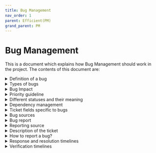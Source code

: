 ```yaml
---
title: Bug Management
nav_order: 1
parent: Efficient(PM)
grand_parent: PM
---
```

# Bug Management

This is a document which explains how Bug Management should work in the project. The contents of this document are:

<details markdown="1">
  <summary>Definition of a bug</summary>
  {:.pointer}

  A **bug** is an error, flaw, failure or fault in a program or system that causes it to produce an incorrect or unexpected result, or to behave in unintended ways.
  {:.pl-4}
</details>

<details markdown="1">
  <summary>Types of bugs</summary>
  {:.pointer}

  Bugs are classified on the basis of severity. While reporting a bug the reporter will be required to select the appropriate severity of the bug being reported. Each type of bug is explained below:
  {:.pl-4}

  <h3 class='pl-4 m-0 mb-2'>Severity 1 – Critical</h3>
  Complete failure of the system. The user is unable load or access the system. _Eg. One of the platforms is down._
  {:.pl-4}

  <h3 class='pl-4 m-0 mb-2'>Severity 2 – High</h3>
  The primary user flow is affected which prevents the user from performing actions on the system that are critical to business operations. _Eg. A user on YOP is unable to apply for an opportunity_.
  {:.pl-4}

  <h3 class='pl-4 m-0 mb-2'>Severity 3 – Moderate</h3>
  An essential part of the system which offers assistance to the user but is not part of the primary user flow is not working. _Eg. Analytics in EXPA is not working_.
  {:.pl-4}

  <h3 class='pl-4 m-0 mb-2'>Severity 4 – Low</h3>
  A functionality which does not have a high degree of impact on the primary actions a user can perform on the system is not working. _Eg. The gender filter in the CRM is not working._
  {:.pl-4}

  <h3 class='pl-4 m-0 mb-2'>Severity 5 – Cosmetic</h3>
  There is a problem with the look and feel of a part of the system which has no consequence on the functionality of that part of the system. _Eg. Alignment, Color, Text issues._
  {:.pl-4}
</details>

<details markdown="1">
  <summary>Bug Impact</summary>
  {:.pointer}

  - **Single user:** Only a single user is affected from the bug.
  - **Multiple users:** Number of users affected are more than 1.  
  - **All users:** All users are affected.  
  - **Not sure:** Not sure if more users are affected.
  {:.pl-7}
</details>

<details markdown="1">
  <summary>Priority guideline</summary>
  {:.pointer}
  - The following serves as a guideline to choose the priority of a bug.  
  - However if there is a Severity 5 or any other severity issue which needs to be done urgently then the priority field can be used to denote its urgency.
  {:.pl-7}

  Priority guideline matrix | Severity 1 – Critical | Severity 2 – High | Severity 3 – Moderate | Severity 4 – Low | Severity 5 – Cosmetic
  :--- | :--- | :--- | :--- | :--- | :---
  **All users** | Highest | High | Medium | Low | Lowest
  **Multiple users** | Highest | High | Medium | Low | Lowest
  **Not sure** | Highest | High | Medium | Low | Lowest
  **Single user** | Medium | Low | Low | Lowest | Lowest
  {:.priority-guideline-table}
</details>

<details markdown="1">
  <summary>Different statuses and their meaning</summary>
  {:.pointer}

  Status | Meaning
  :---: | :---
  `TO DO` | 1. Initial status of any ticket after creation.<br/> 2. The ticket has been created with all the mandatory fields filled out.
  `ACKNOWLEDGED` | The developer/product owner has seen the bug ticket and is aware of the severity, impact and priority it holds but has not started any investigation on it.
  `IN PROGRESS` | The assigned developer is either investigating or fixing the issue.
  `CODE REVIEW` | The developer has completed work on the ticket and has requested for his code to be reviewed by a peer.
  `QUALITY CHECK` | 1. The developer’s code has been approved and the fix has been deployed to the staging environment.<br/> 2. It is being reviewed by the assigned developer on the staging requirement.
  `STAGING` | 1. The developer has verified that the fix works as expected on the staging environment.<br/> 2. The product owner is in the process of verifying whether the fix works as expected or not on the staging environment.
  `STAGING VERIFIED` | 1. The product owner has verified that the fix works as expected on the staging environment.<br/> 2. The product owner has given the assigned developer the permission to deploy the code to the production environment.
  `PRODUCTION` | 1. The fix has been deployed to the production environment.<br/> 2. The AIESEC platform manager is in the process of verifying the fix on production.
  `COMPLETED` | The fix has been verified on production and the ticket has been resolved and closed.
  {:.different-status-table}

  Transition | Status change | Who does this | When do they do this?
  :--- | :--- | :--- | :---
  Acknowledge the bug | `TO DO` → `ACKNOWLEDGED` | Development team leader | The team leader has: <br> - Read the bug ticket.<br> - Understood the bug being reported.<br> - Confirms there is sufficient information for the team to proceed with investigation.
  Start work | `ACKNOWLEDGED` → `IN PROGRESS` | Assigned developer | The developer has initiated investigation on the bug.
  Submit for code review | `IN PROGRESS`  → `CODE REVIEW` | Assigned developer | The developer has:<br> - Fixed the reported issue.<br> - Requested their team leader to review the code before the code can be put on the staging environment.
  Submit for quality check | `CODE REVIEW` → `QUALITY CHECK` | Lead developer | The team leader has:<br> - Reviewed the code and approved it.<br> - Deployed the code to the staging environment.
  Changes required | `CODE REVIEW` → `IN PROGRESS` | Lead developer | The team leader:<br> - Is not satisfied with the code submitted for review.<br> - Has given specific feedback on what needs to be changed.
  Deploy to staging | `QUALITY CHECK` → `STAGING` | Assigned developer | The developer has:<br> - Verified that the fix works as expected on the staging environment.
  Verify on Staging | `STAGING` → `STAGING VERIFIED` | Product owner / Development team leader (for technical bugs) | The product owner has:<br> - Verified that the fix works as expected on the staging environment.
  Changes requested | `STAGING` → `IN PROGRESS` | Product owner / Development team leader (for technical bugs) | The product owner has:<br> - Found a mis-match between the current output and the expected output as per the description of the ticket.
  Deploy to beta | `STAGING VERIFIED` → `BETA` | Development team leader | The team leader has:<br> - Deployed the code to the beta environment.
  Verify on beta | `BETA` → `BETA VERIFIED`<br><br>This transition will only occur in a situation where the development team leader feels that the bug needs to be verified on beta before moving it to production. | AIESEC product manager | The AIESEC product manager has:<br> - Verified that the fix works as expected on the beta environment.
  Deploy to production (directly from beta) | `BETA` → `PRODUCTION` | Development team leader | The development team leader has:<br> - Deployed the code to the production environment.
  Verify on production | `PRODUCTION` → `COMPLETED` | AIESEC product manager | The AIESEC product manager has:<br> - Verified that the fix works as expected on the production environment.
  {:.different-status-table}

  The overall ownership of the ticket is on the developer assigned. They are responsible for ensuring the ticket moves to completed at the earliest.
  {:.info-bg.fs-3}

  The “Who does this“ field mentions the person who transitions the ticket in an ideal workflow. However, in the case where the current assignee of a ticket needs more information from someone or is blocked because of a dependency then the assignee can change to another person.
  {:.info-bg.fs-3}
</details>

<details markdown="1">
  <summary>Dependency management</summary>
  {:.pointer}

  Ideally all dependencies should be taken care of in the sprint planning meeting. However if there are dependencies realized after the sprint planning meeting please refer this [link](https://whimsical.com/VFhAvTGP4CKucTRv4xpJir) to learn how to manage it.
  {:.info-bg.fs-3}
</details>

<details markdown="1">
  <summary>Ticket fields specific to bugs</summary>
  {:.pointer}

  Name | Definition | Who fills? | When to fill?
  :--- | :--- | :--- | :---
  Severity | The degree of impact the bug has on the system. | Reporter | Creation of the ticket
  Impact | The number of users affected from the bug. | Reporter | Creation of the ticket
  Priority | The order in which a bug should be worked on. | Reporter | Creation of the ticket
  Bug source | What led to the bug on the production environment. | Developer assigned | `IN PROGRESS` → `CODE REVIEW`
  Bug report | A brief description of the core reason behind the issue  and what actions were taken that the bug does not recur. | Developer assigned | `IN PROGRESS` → `CODE REVIEW`
  Reporting source | How did the bug get exposed? | Reporter | Creation of the ticket
  {:.ticket-fields-specific-table}
</details>

<details markdown="1">
  <summary>Bug sources</summary>
  {:.pointer}

  A bug source is the reason which led the bug to make it to the production environment. Below all the sources/options are listed with their definition.
  {:.pl-4}

  Source | Definition
  :--- | :---
  Has already been resolved | The issue has already been resolved and the ticket being referred to doesn’t need to be worked on. This can happen in a case where between the time in which the user was affected by the bug and the time that a developer investigated the issue, a fix was deployed to the production system to fix the bug.
  Human error | Syntax errors that should not have passed tests. Non-adherence to business rules clearly defined in the issue. Feature does not work in the most general work flow as well.
  It is not a bug | After investigation we found out that the reported issue does not classify as a bug as per the definition of a bug. For example, a user could not perform an action because they didn’t have the permission to perform the action. In this case if the permissions are set-up correctly as per the permissions framework then this will not qualify as a bug.
  Legacy code | The issue was because of incompatibility with features delivered by other suppliers contracted previously or in case the feature has not seen any active development, usage in the last 6 months.
  System performance issues | The issue was because of additional load on the database/servers.
  Third party issues | The issue was because of compatibility with a third party service.
  Unable to reproduce | After multiple attempts the assigned developer was unable to reproduce the bug and hence is unable to investigate further.
  Was an unpredictable scenario | The issue occurred due to a scenario which could not have been predicted before the user actually experienced the bug.
  {:.bug-source-table}
</details>

<details markdown="1">
  <summary>Bug report</summary>
  {:.pointer}

  A bug report is a brief description of the core reason behind the issue and what actions were taken to ensure that the bug does not recur. A bug report should contain the following elements:
  {:.pl-4}

  <h3 class='pl-4 m-0 mb-2'>Bug source description</h3>
  - An elaboration on the bug source. For example if the bug source was “System performance issue“. then the explanation should involve what caused the number of requests to increase which increased the load on the database.
  {:.pl-7}

  <h3 class='pl-4 m-0 mb-2'>How was non-recurrence handled?</h3>
  - Explanation on what changes were made which not only fix the bug for the moment but also ensure that the bug will not recur in the near future.
  {:.pl-7}
</details>

<details markdown="1">
  <summary>Reporting source</summary>
  {:.pointer}

  Reporting source is the identification of the source from where the bug got exposed. It helps in understanding which bugs are being reported by users vs which are being caught by proactive measures. The table below explains each of the reporting sources and their definition.
  {:.pl-4}

  Reporting source | Definition
  :--- | :---
  AI Platforms team | The AI platforms team found this issue while manually testing the platform.
  Automated tests | The automated tests exposed the bug.
  Error tracking platform | One of the error tracking platforms like Sentry or Rollbar exposed the bug.
  Manual testing | The bug was exposed through manual testing done by the Commutatus team.
  User | The bug was reported by a user of the platform.

</details>

<details markdown="1">
  <summary>Description of the ticket</summary>
  {:.pointer}

  The description of every bug ticket should have the following elements:
  {:.pl-4.m-0.mb-2}

  <h3 class='pl-4 m-0 mb-2'>Overview</h3>
  - General explanation of the bug.   
  {:.pl-7}

  <h3 class='pl-4 m-0 mb-2'>Expected behavior</h3>
  - How should the feature / functionality being reported ideally behave.  
  {:.pl-7}

  <h3 class='pl-4 m-0 mb-2'>Actual behavior</h3>
  - How the feature / functionality being reported currently behaves.   
  {:.pl-7}

  <h3 class='pl-4 m-0 mb-2'>Instances of the bug</h3>
  In order of priority any of the following:
  {:.pl-4.mb-1}

  - Screen recording of the bug occurrence preferably with the console  
  - Screenshot of the bug occurrence preferably with the console  
  {:.pl-7}

  <h3 class='pl-4 m-0 mb-2'>Specific details</h3>
  - Details of the affected user(s) like email id, name, user id etc.  
  - Details of any other components affected like opportunity id, opportunity name etc  
  - Any other details which may be relevant to the bug
  {:.pl-7}

  <h3 class='pl-4 m-0 mb-2'>How to replicate</h3>

  If there is a screen recording of the entire flow then this section can be left empty. In case there is no screen recording available then the reporter is required to fill this in the format below:
  {:.pl-4.mb-1}
  - Go to the affected page
  - Perform the affected action
  - Check the wrong outcome
  {:.pl-7}

  Check out an example of a well reported bug below
  {:.ml-4.fs-3.success-bg}
  ![bug-description-example](/assets/images/bug-description-example.png)
  {:.ml-4}
</details>

<details markdown="1">
  <summary>How to report a bug?</summary>
  {:.pointer}

  Check out [here](https://whimsical.com/S3QudnTgygCUyEd33SkqoX) on how to report a bug.
  {:.pl-4}
</details>

<details markdown="1">
  <summary>Response and resolution timelines</summary>
  {:.pointer}

  &nbsp; | Response / Acknowledgement | Resolution
  :--- | :--- | :---
  Severity 1 | 30 minutes | 4 hours
  Severity 2 | 8 hours | 24 hours (unless communicated otherwise)
  Severity 3, 4, & 5 | 2 working days | As per complexity of the bug and the capacity available.

</details>

<details markdown="1">
  <summary>Verification timelines</summary>
  {:.pointer}

  For smooth bug management and accurate resolution of bugs, all bugs should be verified within 2 working days.
  {:.ml-4.fs-3.info-bg}
</details>
